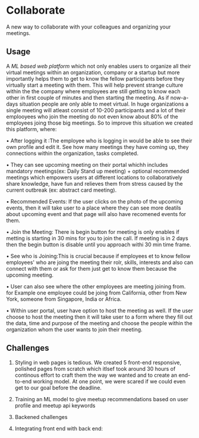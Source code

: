 # Collaborate
A new way to collaborate with your colleagues and organizing your meetings.

## Usage
A *ML based web platform* which not only enables users to organize all their virtual meetings within an organization, company or a startup but more importantly helps them to get to know the fellow participants before they virtually start a meeting with them. This will help prevent strange culture within the the company where employees are still getting to know each other in first couple of minutes and then starting the meeting. 
As if now-a-days situation people are only able to meet virtual. In huge organizations a single meeting will atleast consist of 10-200 participants and a lot of their emplooyees who join the meeting do not even know about 80% of the employees joing those big meetings. So to improve this situation we created this platform, where: 

• After logging it :The employee who is logging in would be able to see their own profile and edit it. See how many meetings they have coming up, they connections within the organization, tasks completed.

• They can see upcoming meeting on their portal whichh includes mandatory meetings(ex: Daily Stand up meeting) + optional recommended meetings which empowers users at different locations to collaboratively share knowledge, have fun and relieves them from stress caused by the current outbreak (ex: abstract card meeting). 

• Recommended Events: If the user clicks on the photo of the upcoming events, then it will take user to a place where they can see more deatils about upcoming event and that page will also have recomened events for them.

• Join the Meeting: There is begin button for meeting is only enables if metting is starting in 30 mins for you to join the call. If meeting is in 2 days then the begin button is disable until you approach withi 30 min time frame. 

• See who is Joining:This is crucial because if employees et to know fellow employees' who are joing the meeting their rolr, skills, interests and also can connect with them or ask for them just get to know them because the upcoming meeting. 

• User can also see where the other employees are meeting joining from. for Example one employee could be joing from California, other from New York, someone from Singapore, India or Africa.

• Within user portal, user have option to host the meeting as well. If the user choose to host the meeting then it will take user to a form where they fill out the data, time and purpose of the meeting and choose the people within the organization whom the user wants to join their meeting.

## Challenges ##

1) Styling in web pages is tedious. We created 5 front-end responsive, polished pages from scratch which itlsef took around 30 hours of continous effort to craft them the way we wanted and to create an end-to-end working model. At one point, we were scared if we could even get to our goal before the deadline.

2) Training an ML model to give meetup recommendations based on user profile and meetup api keywords

3) Backened challenges

4) Integrating front end with back end: 
